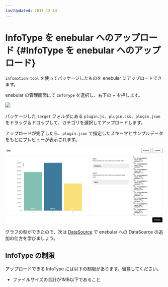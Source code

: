 ```yaml
---
lastUpdated: 2017-12-14
---
```


# InfoType を enebular へのアップロード {#InfoType を enebular へのアップロード}

`infomotion-tool` を使ってパッケージしたものを enebular にアップロードできます。

enebular の管理画面にて `InfoType` を選択し、右下の + を押します。

![](../_asset/images/InfoMotion/enebular-developers-upload-infomotion.png)

パッケージした `target` フォルダにある `plugin.js`、`plugin.css`、`plugin.json`をドラッグ＆ドロップして、カテゴリを選択してアップロードします。

アップロードが完了したら、`plugin.json` で指定したスキーマとサンプルデータをもとにプレビューが表示されます。

![](../_asset/images/InfoMotion/overview.png)

グラフの型ができたので、次は [DataSource](./CreateDataSource.md) で enebular への DataSource の追加の仕方を学びましょう。

## InfoType の制限

アップロードできる InfoType には以下の制限があります。留意してください。

- ファイルサイズの合計が1MB以下であること